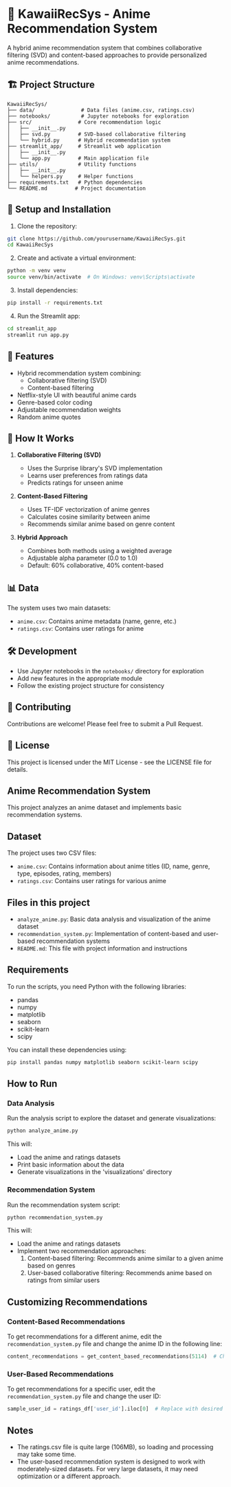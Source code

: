 # 🎌 KawaiiRecSys - Anime Recommendation System

A hybrid anime recommendation system that combines collaborative filtering (SVD) and content-based approaches to provide personalized anime recommendations.

## 🏗️ Project Structure

```
KawaiiRecSys/
├── data/               # Data files (anime.csv, ratings.csv)
├── notebooks/          # Jupyter notebooks for exploration
├── src/               # Core recommendation logic
│   ├── __init__.py
│   ├── svd.py         # SVD-based collaborative filtering
│   └── hybrid.py      # Hybrid recommendation system
├── streamlit_app/     # Streamlit web application
│   ├── __init__.py
│   └── app.py         # Main application file
├── utils/             # Utility functions
│   ├── __init__.py
│   └── helpers.py     # Helper functions
├── requirements.txt   # Python dependencies
└── README.md         # Project documentation
```

## 🚀 Setup and Installation

1. Clone the repository:
```bash
git clone https://github.com/yourusername/KawaiiRecSys.git
cd KawaiiRecSys
```

2. Create and activate a virtual environment:
```bash
python -m venv venv
source venv/bin/activate  # On Windows: venv\Scripts\activate
```

3. Install dependencies:
```bash
pip install -r requirements.txt
```

4. Run the Streamlit app:
```bash
cd streamlit_app
streamlit run app.py
```

## 🎯 Features

- Hybrid recommendation system combining:
  - Collaborative filtering (SVD)
  - Content-based filtering
- Netflix-style UI with beautiful anime cards
- Genre-based color coding
- Adjustable recommendation weights
- Random anime quotes

## 🤖 How It Works

1. **Collaborative Filtering (SVD)**
   - Uses the Surprise library's SVD implementation
   - Learns user preferences from ratings data
   - Predicts ratings for unseen anime

2. **Content-Based Filtering**
   - Uses TF-IDF vectorization of anime genres
   - Calculates cosine similarity between anime
   - Recommends similar anime based on genre content

3. **Hybrid Approach**
   - Combines both methods using a weighted average
   - Adjustable alpha parameter (0.0 to 1.0)
   - Default: 60% collaborative, 40% content-based

## 📊 Data

The system uses two main datasets:
- `anime.csv`: Contains anime metadata (name, genre, etc.)
- `ratings.csv`: Contains user ratings for anime

## 🛠️ Development

- Use Jupyter notebooks in the `notebooks/` directory for exploration
- Add new features in the appropriate module
- Follow the existing project structure for consistency

## 🤝 Contributing

Contributions are welcome! Please feel free to submit a Pull Request.

## 📝 License

This project is licensed under the MIT License - see the LICENSE file for details.

## Anime Recommendation System

This project analyzes an anime dataset and implements basic recommendation systems.

## Dataset

The project uses two CSV files:
- `anime.csv`: Contains information about anime titles (ID, name, genre, type, episodes, rating, members)
- `ratings.csv`: Contains user ratings for various anime

## Files in this project

- `analyze_anime.py`: Basic data analysis and visualization of the anime dataset
- `recommendation_system.py`: Implementation of content-based and user-based recommendation systems
- `README.md`: This file with project information and instructions

## Requirements

To run the scripts, you need Python with the following libraries:
- pandas
- numpy
- matplotlib
- seaborn
- scikit-learn
- scipy

You can install these dependencies using:

```bash
pip install pandas numpy matplotlib seaborn scikit-learn scipy
```

## How to Run

### Data Analysis

Run the analysis script to explore the dataset and generate visualizations:

```bash
python analyze_anime.py
```

This will:
- Load the anime and ratings datasets
- Print basic information about the data
- Generate visualizations in the 'visualizations' directory

### Recommendation System

Run the recommendation system script:

```bash
python recommendation_system.py
```

This will:
- Load the anime and ratings datasets
- Implement two recommendation approaches:
  1. Content-based filtering: Recommends anime similar to a given anime based on genres
  2. User-based collaborative filtering: Recommends anime based on ratings from similar users

## Customizing Recommendations

### Content-Based Recommendations

To get recommendations for a different anime, edit the `recommendation_system.py` file and change the anime ID in the following line:

```python
content_recommendations = get_content_based_recommendations(5114)  # Change 5114 to another anime_id
```

### User-Based Recommendations

To get recommendations for a specific user, edit the `recommendation_system.py` file and change the user ID:

```python
sample_user_id = ratings_df['user_id'].iloc[0]  # Replace with desired user_id
```

## Notes

- The ratings.csv file is quite large (106MB), so loading and processing may take some time.
- The user-based recommendation system is designed to work with moderately-sized datasets. For very large datasets, it may need optimization or a different approach. 